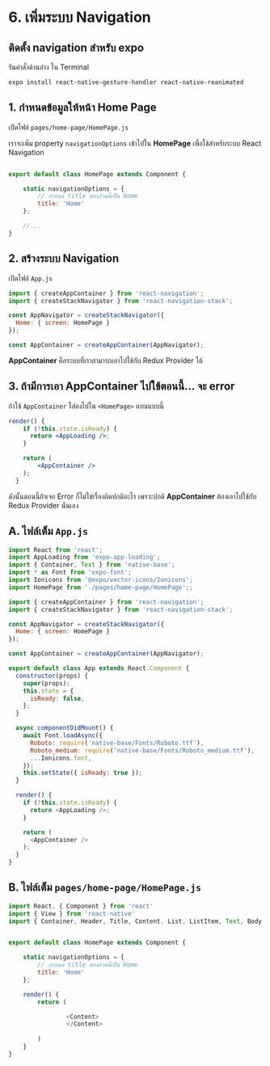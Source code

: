 
# 6. เพิ่มระบบ Navigation

## ติดตั้ง navigation สำหรับ expo

รันคำสั่งด้านล่าง ใน Terminal

```bash
expo install react-native-gesture-handler react-native-reanimated
```

## 1. กำหนดข้อมูลให้หน้า Home Page

เปิดไฟล์ `pages/home-page/HomePage.js`

เราจะเพิ่ม property `navigationOptions` เข้าไปใน **HomePage** เพื่อใช้สำหรับระบบ React Navigation

```js

export default class HomePage extends Component {

    static navigationOptions = {
        // กำหนด title ของส่วนนี้เป็น Home
        title: 'Home'
    };

    //...
}
```

## 2. สร้างระบบ Navigation 

เปิดไฟล์ `App.js`

```js
import { createAppContainer } from 'react-navigation';
import { createStackNavigator } from 'react-navigation-stack';

const AppNavigator = createStackNavigator({
  Home: { screen: HomePage }
});

const AppContainer = createAppContainer(AppNavigator);
```

**AppContainer** คือระบบที่เราสามารถเอาไปใช้กับ Redux Provider ได้ 

## 3. ถ้ามีการเอา AppContainer ไปใช้ตอนนี้... จะ error 

ถ้าใช้ `AppContainer` ใส่ลงไปใน `<HomePage>` แทนแบบนี้

```jsx
render() {
    if (!this.state.isReady) {
      return <AppLoading />;
    }

    return (
        <AppContainer />
    );
  }
```

ดังนั้นตอนนี้ถ้าเจอ Error ก็ไม่ใช่เรื่องผิดปกติอะไร เพราะปกติ **AppContainer** ต้องเอาไปใช้กับ Redux Provider นั่นเอง


## A. ไฟล์เต็ม `App.js`

```js
import React from 'react';
import AppLoading from 'expo-app-loading';
import { Container, Text } from 'native-base';
import * as Font from 'expo-font';
import Ionicons from '@expo/vector-icons/Ionicons';
import HomePage from './pages/home-page/HomePage';;

import { createAppContainer } from 'react-navigation';
import { createStackNavigator } from 'react-navigation-stack';

const AppNavigator = createStackNavigator({
  Home: { screen: HomePage }
});

const AppContainer = createAppContainer(AppNavigator);

export default class App extends React.Component {
  constructor(props) {
    super(props);
    this.state = {
      isReady: false,
    };
  }

  async componentDidMount() {
    await Font.loadAsync({
      Roboto: require('native-base/Fonts/Roboto.ttf'),
      Roboto_medium: require('native-base/Fonts/Roboto_medium.ttf'),
      ...Ionicons.font,
    });
    this.setState({ isReady: true });
  }

  render() {
    if (!this.state.isReady) {
      return <AppLoading />;
    }

    return (
      <AppContainer />
    );
  }
}
```

## B. ไฟล์เต็ม `pages/home-page/HomePage.js`

```js
import React, { Component } from 'react'
import { View } from 'react-native'
import { Container, Header, Title, Content, List, ListItem, Text, Body  } from 'native-base';


export default class HomePage extends Component {

    static navigationOptions = {
        // กำหนด title ของส่วนนี้เป็น Home
        title: 'Home'
    };

    render() {
        return (

                <Content>
                </Content>
            
        )
    }
}
```

